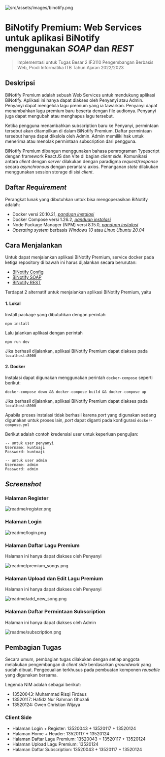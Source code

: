![src/assets/images/binotify.png](src/assets/images/binotify.png)

# BiNotify Premium: Web Services untuk aplikasi BiNotify menggunakan _SOAP_ dan _REST_

> Implementasi untuk Tugas Besar 2 IF3110 Pengembangan Berbasis Web, Prodi Informatika ITB Tahun Ajaran 2022/2023

## Deskripsi

BiNotify Premium adalah sebuah Web Services untuk mendukung aplikasi BiNotify. Aplikasi ini hanya dapat diakses oleh Penyanyi atau Admin. Penyanyi dapat mengelola lagu premium yang ia tawarkan. Penyanyi dapat menambahkan lagu premium baru beserta dengan file audionya. Penyanyi juga dapat mengubah atau menghapus lagu tersebut.

Ketika pengguna menambahkan subscription baru ke Penyanyi, permintaan tersebut akan ditampilkan di dalam BiNotify Premium. Daftar permintaan tersebut hanya dapat dikelola oleh Admin. Admin memiliki hak untuk menerima atau menolak permintaan subscription dari pengguna.

BiNotify Premium dibangun menggunakan bahasa pemrograman Typescript dengan framework ReactJS dan Vite di bagian _client side_. Komunikasi antara _client_ dengan _server_ dilakukan dengan paradigma _request/response_ secara _asynchronous_ dengan perantara axios. Penanganan _state_ dilakukan menggunakan session storage di sisi _client_.

## Daftar _Requirement_

Perangkat lunak yang dibutuhkan untuk bisa mengoperasikan BiNotify adalah:

- Docker versi 20.10.21, <a href = "https://docs.docker.com/engine/install/">_panduan instalasi_ </a>
- Docker Compose versi 1.26.2, <a href = "https://docs.docker.com/compose/install/">_panduan instalasi_ </a>
- Node Package Manager (NPM) versi 8.15.0, <a href = "https://docs.npmjs.com/downloading-and-installing-node-js-and-npm">_panduan instalasi_ </a>
- _Operating system_ berbasis _Windows 10_ atau _Linux Ubuntu 20.04_

## Cara Menjalankan

Untuk dapat menjalankan aplikasi BiNotify Premium, service docker pada ketiga repository di bawah ini harus dijalankan secara berurutan:

- <a href = "https://gitlab.informatika.org/if3110-2022-k01-02-11/binotify-config">BiNotify Config</a>
- <a href = "https://gitlab.informatika.org/if3110-2022-k01-02-11/binotify-soap">BiNotify SOAP</a>
- <a href = "https://gitlab.informatika.org/if3110-2022-k01-02-11/binotify-rest">BiNotify REST</a>

Terdapat 2 alternatif untuk menjalankan aplikasi BiNotify Premium, yaitu

#### 1. Lokal

Install package yang dibutuhkan dengan perintah

```
npm install
```

Lalu jalankan aplikasi dengan perintah

```
npm run dev
```

Jika berhasil dijalankan, aplikasi BiNotify Premium dapat diakses pada `localhost:8000`

#### 2. Docker

Instalasi dapat digunakan menggunakan perintah `docker-compose` seperti berikut:

```
docker-compose down && docker-compose build && docker-compose up
```

Jika berhasil dijalankan, aplikasi BiNotify Premium dapat diakses pada `localhost:8000`

Apabila proses instalasi tidak berhasil karena _port_ yang digunakan sedang digunakan untuk proses lain, _port_ dapat diganti pada konfigurasi `docker-compose.yml`

Berikut adalah contoh kredensial user untuk keperluan pengujian:

```
-- untuk user penyanyi
Username: kuntoaji
Password: kuntoaji

-- untuk user admin
Username: admin
Password: admin
```

## _Screenshot_

### Halaman Register

![readme/register.png](readme/register.png)

### Halaman Login

![readme/login.png](readme/login.png)

### Halaman Daftar Lagu Premium

Halaman ini hanya dapat diakses oleh Penyanyi

![readme/premium_songs.png](readme/premium_songs.png)

### Halaman Upload dan Edit Lagu Premium

Halaman ini hanya dapat diakses oleh Penyanyi

![readme/add_new_song.png](readme/add_new_song.png)

### Halaman Daftar Permintaan Subscription

Halaman ini hanya dapat diakses oleh Admin

![readme/subscription.png](readme/subscription.png)

## Pembagian Tugas

Secara umum, pembagian tugas dilakukan dengan setiap anggota melakukan pengembangan di _client side_ berdasarkan _groundwork_ yang sudah dibuat. Pengecualian terkhusus pada pembuatan komponen _reusable_ yang digunakan bersama.

Legenda NIM adalah sebagai berikut:

- 13520043: Muhammad Risqi Firdaus
- 13520117: Hafidz Nur Rahman Ghozali
- 13520124: Owen Christian Wijaya

### Client Side

- Halaman Login + Register: 13520043 + 13520117 + 13520124
- Halaman Home + Header: 13520117 + 13520124
- Halaman Daftar Lagu Premium: 13520043 + 13520117 + 13520124
- Halaman Upload Lagu Premium: 13520124
- Halaman Daftar Subscription: 13520043 + 13520117 + 13520124
